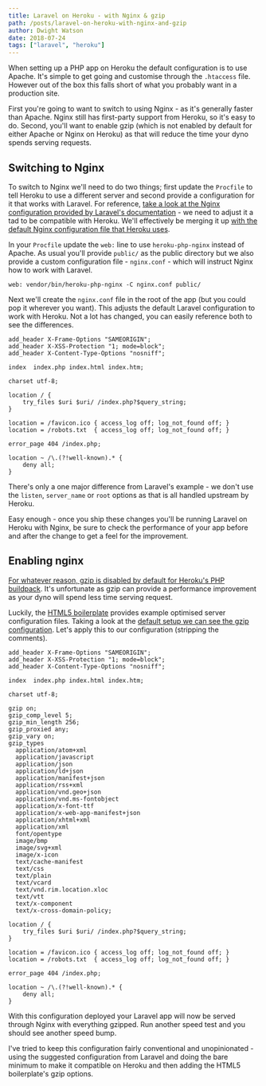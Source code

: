 ```yaml
---
title: Laravel on Heroku - with Nginx & gzip
path: /posts/laravel-on-heroku-with-nginx-and-gzip
author: Dwight Watson
date: 2018-07-24
tags: ["laravel", "heroku"]
---
```


When setting up a PHP app on Heroku the default configuration is to use Apache. It's simple to get going and customise through the `.htaccess` file. However out of the box this falls short of what you probably want in a production site.

First you're going to want to switch to using Nginx - as it's generally faster than Apache. Nginx still has first-party support from Heroku, so it's easy to do. Second, you'll want to enable gzip (which is not enabled by default for either Apache or Nginx on Heroku) as that will reduce the time your dyno spends serving requests.

## Switching to Nginx

To switch to Nginx we'll need to do two things; first update the `Procfile` to tell Heroku to use a different server and second provide a configuration for it that works with Laravel. For reference, [take a look at the Nginx configuration provided by Laravel's documentation](https://laravel.com/docs/5.6/deployment#nginx) - we need to adjust it a tad to be compatible with Heroku. We'll effectively be merging it up [with the default Nginx configuration file that Heroku uses](https://github.com/heroku/heroku-buildpack-php/blob/master/conf/nginx/default_include.conf.php).

In your `Procfile` update the `web:` line to use `heroku-php-nginx` instead of Apache. As usual you'll provide `public/` as the public directory but we also provide a custom configuration file - `nginx.conf` - which will instruct Nginx how to work with Laravel.

```shell
web: vendor/bin/heroku-php-nginx -C nginx.conf public/
```

Next we'll create the `nginx.conf` file in the root of the app (but you could pop it wherever you want). This adjusts the default Laravel configuration to work with Heroku. Not a lot has changed, you can easily reference both to see the differences.

```nginx
add_header X-Frame-Options "SAMEORIGIN";
add_header X-XSS-Protection "1; mode=block";
add_header X-Content-Type-Options "nosniff";

index  index.php index.html index.htm;

charset utf-8;

location / {
    try_files $uri $uri/ /index.php?$query_string;
}

location = /favicon.ico { access_log off; log_not_found off; }
location = /robots.txt  { access_log off; log_not_found off; }

error_page 404 /index.php;

location ~ /\.(?!well-known).* {
    deny all;
}
```

There's only a one major difference from Laravel's example - we don't use the `listen`, `server_name` or `root` options as that is all handled upstream by Heroku.

Easy enough - once you ship these changes you'll be running Laravel on Heroku with Nginx, be sure to check the performance of your app before and after the change to get a feel for the improvement.

## Enabling nginx

[For whatever reason, gzip is disabled by default for Heroku's PHP buildpack](https://github.com/heroku/heroku-buildpack-php/issues/127). It's unfortunate as gzip can provide a performance improvement as your dyno will spend less time serving request.

Luckily, the [HTML5 boilerplate](https://github.com/h5bp/server-configs-nginx) provides example optimised server configuration files. Taking a look at the [default setup we can see the gzip configuration](https://github.com/h5bp/server-configs-nginx/blob/3bda5b93edba147d51760e900c2079828a7dc274/nginx.conf#L89-L144). Let's apply this to our configuration (stripping the comments).

```nginx
add_header X-Frame-Options "SAMEORIGIN";
add_header X-XSS-Protection "1; mode=block";
add_header X-Content-Type-Options "nosniff";

index  index.php index.html index.htm;

charset utf-8;

gzip on;
gzip_comp_level 5;
gzip_min_length 256;
gzip_proxied any;
gzip_vary on;
gzip_types
  application/atom+xml
  application/javascript
  application/json
  application/ld+json
  application/manifest+json
  application/rss+xml
  application/vnd.geo+json
  application/vnd.ms-fontobject
  application/x-font-ttf
  application/x-web-app-manifest+json
  application/xhtml+xml
  application/xml
  font/opentype
  image/bmp
  image/svg+xml
  image/x-icon
  text/cache-manifest
  text/css
  text/plain
  text/vcard
  text/vnd.rim.location.xloc
  text/vtt
  text/x-component
  text/x-cross-domain-policy;

location / {
    try_files $uri $uri/ /index.php?$query_string;
}

location = /favicon.ico { access_log off; log_not_found off; }
location = /robots.txt  { access_log off; log_not_found off; }

error_page 404 /index.php;

location ~ /\.(?!well-known).* {
    deny all;
}
```

With this configuration deployed your Laravel app will now be served through Nginx with everything gzipped. Run another speed test and you should see another speed bump.

I've tried to keep this configuration fairly conventional and unopinionated - using the suggested configuration from Laravel and doing the bare minimum to make it compatible on Heroku and then adding the HTML5 boilerplate's gzip options.
